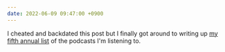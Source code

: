 ```yaml
---
date: 2022-06-09 09:47:00 +0900
---
```


I cheated and backdated this post but I finally got around to writing up [my fifth annual list](https://articles.inqk.net/2022/05/31/podcasts-spring-2022.html) of the podcasts I'm listening to.
